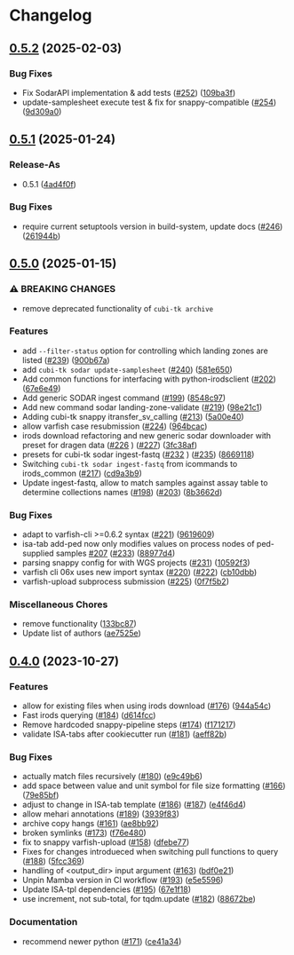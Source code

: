 # Changelog

## [0.5.2](https://github.com/bihealth/cubi-tk/compare/v0.5.1...v0.5.2) (2025-02-03)


### Bug Fixes

* Fix SodarAPI implementation & add tests ([#252](https://github.com/bihealth/cubi-tk/issues/252)) ([109ba3f](https://github.com/bihealth/cubi-tk/commit/109ba3f89f6eeca5eaca59a635ab7ad7d59487c4))
* update-samplesheet execute test & fix for snappy-compatible ([#254](https://github.com/bihealth/cubi-tk/issues/254)) ([9d309a0](https://github.com/bihealth/cubi-tk/commit/9d309a09ac79ddba99edaa9ff8f49ac2c209d380))

## [0.5.1](https://github.com/bihealth/cubi-tk/compare/v0.5.0...v0.5.1) (2025-01-24)


### Release-As

* 0.5.1 ([4ad4f0f](https://github.com/bihealth/cubi-tk/commit/4ad4f0f747961ec54069737e9a0c32207e5265a0))


### Bug Fixes

* require current setuptools version in build-system, update docs ([#246](https://github.com/bihealth/cubi-tk/issues/246)) ([261944b](https://github.com/bihealth/cubi-tk/commit/261944b86ecc6560ca13a7a683217ac5feed11b7))

## [0.5.0](https://github.com/bihealth/cubi-tk/compare/v0.4.0...v0.5.0) (2025-01-15)


### ⚠ BREAKING CHANGES

* remove deprecated functionality of `cubi-tk archive`

### Features

* add `--filter-status` option for controlling which landing zones are listed ([#239](https://github.com/bihealth/cubi-tk/issues/239)) ([900b67a](https://github.com/bihealth/cubi-tk/commit/900b67a26130c8fccbcb338fcb666f03779b181f))
* add `cubi-tk sodar update-samplesheet` ([#240](https://github.com/bihealth/cubi-tk/issues/240)) ([581e650](https://github.com/bihealth/cubi-tk/commit/581e65090c6147330f8077bb7f73622434e20f45))
* Add common functions for interfacing with python-irodsclient ([#202](https://github.com/bihealth/cubi-tk/issues/202)) ([67e6e49](https://github.com/bihealth/cubi-tk/commit/67e6e492642d13d2561ff313e84849dd21a298cb))
* Add generic SODAR ingest command ([#199](https://github.com/bihealth/cubi-tk/issues/199)) ([8548c97](https://github.com/bihealth/cubi-tk/commit/8548c9763565901596b5d2675657b7940a6440a1))
* Add new command sodar landing-zone-validate ([#219](https://github.com/bihealth/cubi-tk/issues/219)) ([98e21c1](https://github.com/bihealth/cubi-tk/commit/98e21c199e25f4ca99bc5376de5bcc21da265129))
* Adding cubi-tk snappy itransfer_sv_calling ([#213](https://github.com/bihealth/cubi-tk/issues/213)) ([5a00e40](https://github.com/bihealth/cubi-tk/commit/5a00e40c9c12d02935326a24e0a0fda83329183d))
* allow varfish case resubmission ([#224](https://github.com/bihealth/cubi-tk/issues/224)) ([964bcac](https://github.com/bihealth/cubi-tk/commit/964bcacfe665818bcafc4466b2358011e13c0f89))
* irods download refactoring and new generic sodar downloader with preset for dragen data ([#226](https://github.com/bihealth/cubi-tk/issues/226) ) ([#227](https://github.com/bihealth/cubi-tk/issues/227)) ([3fc38af](https://github.com/bihealth/cubi-tk/commit/3fc38af8fc913f58845b1efae15dcabbfc75b919))
* presets for cubi-tk sodar ingest-fastq ([#232](https://github.com/bihealth/cubi-tk/issues/232) ) ([#235](https://github.com/bihealth/cubi-tk/issues/235)) ([8669118](https://github.com/bihealth/cubi-tk/commit/8669118d389ae038c0758cd9dabbfe58435878d5))
* Switching `cubi-tk sodar ingest-fastq` from icommands to irods_common ([#217](https://github.com/bihealth/cubi-tk/issues/217)) ([cd9a3b9](https://github.com/bihealth/cubi-tk/commit/cd9a3b9d6ccfa49ccf44e10152b17df30009b2a4))
* Update ingest-fastq, allow to match samples against assay table to determine collections names ([#198](https://github.com/bihealth/cubi-tk/issues/198)) ([#203](https://github.com/bihealth/cubi-tk/issues/203)) ([8b3662d](https://github.com/bihealth/cubi-tk/commit/8b3662daeacfa18a320a2168c2cdc5013213ad3c))


### Bug Fixes

* adapt to varfish-cli &gt;=0.6.2 syntax ([#221](https://github.com/bihealth/cubi-tk/issues/221)) ([9619609](https://github.com/bihealth/cubi-tk/commit/9619609483f1f0f753d19354ab8957692b7f7898))
* isa-tab add-ped now only modifies values on process nodes of ped-supplied samples [#207](https://github.com/bihealth/cubi-tk/issues/207) ([#233](https://github.com/bihealth/cubi-tk/issues/233)) ([88977d4](https://github.com/bihealth/cubi-tk/commit/88977d427731db93a0e91b37ddba74e19835a012))
* parsing snappy config for  with WGS projects ([#231](https://github.com/bihealth/cubi-tk/issues/231)) ([10592f3](https://github.com/bihealth/cubi-tk/commit/10592f3a37601d4598458cf543dbb38c6113b552))
* varfish cli 06x uses new import syntax ([#220](https://github.com/bihealth/cubi-tk/issues/220)) ([#222](https://github.com/bihealth/cubi-tk/issues/222)) ([cb10dbb](https://github.com/bihealth/cubi-tk/commit/cb10dbbcedd9e9d287428f14873420c5b6d4898c))
* varfish-upload subprocess submission ([#225](https://github.com/bihealth/cubi-tk/issues/225)) ([0f7f5b2](https://github.com/bihealth/cubi-tk/commit/0f7f5b2d46d0f955eb70faf8741cc44033fe63ce))


### Miscellaneous Chores

* remove  functionality ([133bc87](https://github.com/bihealth/cubi-tk/commit/133bc87d3b75a7beb6611f92084f683593d8cf0b))
* Update list of authors ([ae7525e](https://github.com/bihealth/cubi-tk/commit/ae7525ef6e69632b3c968c79f2d8b5899e888084))

## [0.4.0](https://www.github.com/bihealth/cubi-tk/compare/v0.3.0...v0.4.0) (2023-10-27)


### Features

* allow for existing files when using irods download ([#176](https://www.github.com/bihealth/cubi-tk/issues/176)) ([944a54c](https://www.github.com/bihealth/cubi-tk/commit/944a54c7ca5a33655eeffd4906d6aa0525550b0f))
* Fast irods querying ([#184](https://www.github.com/bihealth/cubi-tk/issues/184)) ([d614fcc](https://www.github.com/bihealth/cubi-tk/commit/d614fcc305cda3e629726a1136f7ebdb5915fb5b))
* Remove hardcoded snappy-pipeline steps ([#174](https://www.github.com/bihealth/cubi-tk/issues/174)) ([f171217](https://www.github.com/bihealth/cubi-tk/commit/f171217bdd40927ae31e4deae802b227845f2dc9))
* validate ISA-tabs after cookiecutter run ([#181](https://www.github.com/bihealth/cubi-tk/issues/181)) ([aeff82b](https://www.github.com/bihealth/cubi-tk/commit/aeff82b8d47c075f74fd6954c18d67b9b38f2be0))


### Bug Fixes

* actually match files recursively ([#180](https://www.github.com/bihealth/cubi-tk/issues/180)) ([e9c49b6](https://www.github.com/bihealth/cubi-tk/commit/e9c49b66a973a459b6d89b40469d9e1e0d31d97c))
* add space between value and unit symbol for file size formatting ([#166](https://www.github.com/bihealth/cubi-tk/issues/166)) ([79e85bf](https://www.github.com/bihealth/cubi-tk/commit/79e85bf4ae1686f5c5291254a836ce2a4580277a))
* adjust to change in ISA-tab template ([#186](https://www.github.com/bihealth/cubi-tk/issues/186)) ([#187](https://www.github.com/bihealth/cubi-tk/issues/187)) ([e4f46d4](https://www.github.com/bihealth/cubi-tk/commit/e4f46d47a5fcc22d3bb33f6c878c7194c25eb27c))
* allow mehari annotations ([#189](https://www.github.com/bihealth/cubi-tk/issues/189)) ([3939f83](https://www.github.com/bihealth/cubi-tk/commit/3939f83bf510d0dfdcfd698234c27f550342c20e))
* archive copy hangs ([#161](https://www.github.com/bihealth/cubi-tk/issues/161)) ([ae8bb92](https://www.github.com/bihealth/cubi-tk/commit/ae8bb92f6f4395f9a6ebd315d36870274197790e))
* broken symlinks ([#173](https://www.github.com/bihealth/cubi-tk/issues/173)) ([f76e480](https://www.github.com/bihealth/cubi-tk/commit/f76e480a9306b657467f76109f2e940ced32cbf0))
* fix to snappy varfish-upload ([#158](https://www.github.com/bihealth/cubi-tk/issues/158)) ([dfebe77](https://www.github.com/bihealth/cubi-tk/commit/dfebe7724e27522faa12dd18b7be495732efb12c))
* Fixes for changes introdueced when switching pull functions to query ([#188](https://www.github.com/bihealth/cubi-tk/issues/188)) ([5fcc369](https://www.github.com/bihealth/cubi-tk/commit/5fcc369be323ca802f5da6c1e0b545f2b9af1743))
* handling of <output_dir> input argument ([#163](https://www.github.com/bihealth/cubi-tk/issues/163)) ([bdf0e21](https://www.github.com/bihealth/cubi-tk/commit/bdf0e21f8c83e199877afcfef86163cd32cd0c9c))
* Unpin Mamba version in CI workflow ([#193](https://www.github.com/bihealth/cubi-tk/issues/193)) ([e5e5596](https://www.github.com/bihealth/cubi-tk/commit/e5e5596118ea19205cf1eb2afb1b3c9e92a2ef4e))
* Update ISA-tpl dependencies ([#195](https://www.github.com/bihealth/cubi-tk/issues/195)) ([67e1f18](https://www.github.com/bihealth/cubi-tk/commit/67e1f180445e5fbc1fbafd22578c257811210121))
* use increment, not sub-total, for tqdm.update ([#182](https://www.github.com/bihealth/cubi-tk/issues/182)) ([88672be](https://www.github.com/bihealth/cubi-tk/commit/88672be4132e241cff499ce590a3712b2fe30bb0))


### Documentation

* recommend newer python ([#171](https://www.github.com/bihealth/cubi-tk/issues/171)) ([ce41a34](https://www.github.com/bihealth/cubi-tk/commit/ce41a3463463fc27ccf1c240437bded4b16f46bb))
